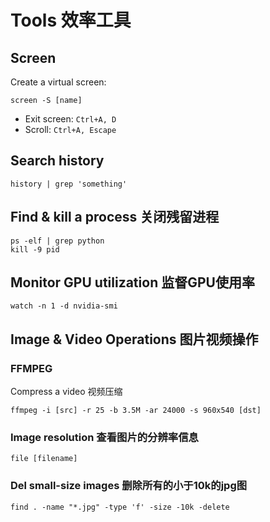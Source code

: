 # Tools 效率工具

## Screen

Create a virtual screen:

```shell
screen -S [name]
```

- Exit screen: `Ctrl+A, D`
- Scroll: `Ctrl+A, Escape`

## Search history

```shell
history | grep 'something'
```

## Find & kill a process 关闭残留进程

```shell
ps -elf | grep python
kill -9 pid
```

## Monitor GPU utilization 监督GPU使用率

```shell
watch -n 1 -d nvidia-smi
```

## Image & Video Operations 图片视频操作

### FFMPEG

Compress a video 视频压缩

```shell
ffmpeg -i [src] -r 25 -b 3.5M -ar 24000 -s 960x540 [dst]
```

### Image resolution 查看图片的分辨率信息

```shell
file [filename]
```

### Del small-size images 删除所有的小于10k的jpg图

```shell
find . -name "*.jpg" -type 'f' -size -10k -delete
```
